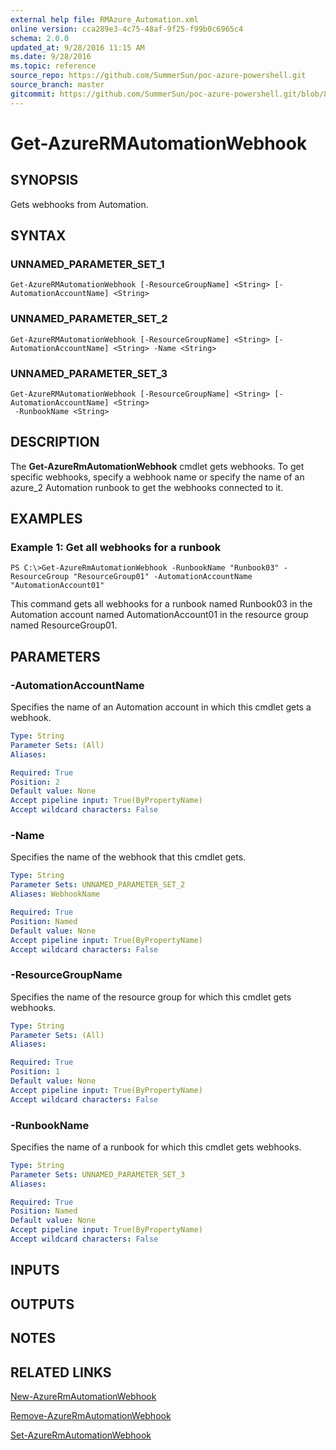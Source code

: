 ```yaml
---
external help file: RMAzure_Automation.xml
online version: cca289e3-4c75-48af-9f25-f99b0c6965c4
schema: 2.0.0
updated_at: 9/28/2016 11:15 AM
ms.date: 9/28/2016
ms.topic: reference
source_repo: https://github.com/SummerSun/poc-azure-powershell.git
source_branch: master
gitcommit: https://github.com/SummerSun/poc-azure-powershell.git/blob/8903b0f1daa01932ac5fa167f377736de2df6709/azureps-cmdlets-docs/Resource%20Manager/Automation%20Cmdlets/v0.9.8/Get-AzureRMAutomationWebhook.md
---
```


# Get-AzureRMAutomationWebhook
## SYNOPSIS
Gets webhooks from Automation.

## SYNTAX

### UNNAMED_PARAMETER_SET_1
```
Get-AzureRMAutomationWebhook [-ResourceGroupName] <String> [-AutomationAccountName] <String>
```

### UNNAMED_PARAMETER_SET_2
```
Get-AzureRMAutomationWebhook [-ResourceGroupName] <String> [-AutomationAccountName] <String> -Name <String>
```

### UNNAMED_PARAMETER_SET_3
```
Get-AzureRMAutomationWebhook [-ResourceGroupName] <String> [-AutomationAccountName] <String>
 -RunbookName <String>
```

## DESCRIPTION
The **Get-AzureRmAutomationWebhook** cmdlet gets webhooks.
To get specific webhooks, specify a webhook name or specify the name of an azure_2 Automation runbook to get the webhooks connected to it.

## EXAMPLES

### Example 1: Get all webhooks for a runbook
```
PS C:\>Get-AzureRmAutomationWebhook -RunbookName "Runbook03" -ResourceGroup "ResourceGroup01" -AutomationAccountName "AutomationAccount01"
```

This command gets all webhooks for a runbook named Runbook03 in the Automation account named AutomationAccount01 in the resource group named ResourceGroup01.

## PARAMETERS

### -AutomationAccountName
Specifies the name of an Automation account in which this cmdlet gets a webhook.

```yaml
Type: String
Parameter Sets: (All)
Aliases: 

Required: True
Position: 2
Default value: None
Accept pipeline input: True(ByPropertyName)
Accept wildcard characters: False
```

### -Name
Specifies the name of the webhook that this cmdlet gets.

```yaml
Type: String
Parameter Sets: UNNAMED_PARAMETER_SET_2
Aliases: WebhookName

Required: True
Position: Named
Default value: None
Accept pipeline input: True(ByPropertyName)
Accept wildcard characters: False
```

### -ResourceGroupName
Specifies the name of the resource group for which this cmdlet gets webhooks.

```yaml
Type: String
Parameter Sets: (All)
Aliases: 

Required: True
Position: 1
Default value: None
Accept pipeline input: True(ByPropertyName)
Accept wildcard characters: False
```

### -RunbookName
Specifies the name of a runbook for which this cmdlet gets webhooks.

```yaml
Type: String
Parameter Sets: UNNAMED_PARAMETER_SET_3
Aliases: 

Required: True
Position: Named
Default value: None
Accept pipeline input: True(ByPropertyName)
Accept wildcard characters: False
```

## INPUTS

## OUTPUTS

## NOTES

## RELATED LINKS

[New-AzureRmAutomationWebhook](cca289e3-4c75-48af-9f25-f99b0c6965c4)

[Remove-AzureRmAutomationWebhook](8dadbd54-8df1-4b9e-b853-97893e3ad73a)

[Set-AzureRmAutomationWebhook](b2f5cd9e-5886-4ccc-89ea-9e66e5c67818)

